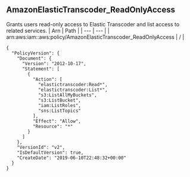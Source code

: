 
## AmazonElasticTranscoder_ReadOnlyAccess
Grants users read-only access to Elastic Transcoder and list access to related services.
| Arn | Path |
| --- | --- |
| arn:aws:iam::aws:policy/AmazonElasticTranscoder_ReadOnlyAccess | / |
```
{
  "PolicyVersion": {
    "Document": {
      "Version": "2012-10-17",
      "Statement": [
        {
          "Action": [
            "elastictranscoder:Read*",
            "elastictranscoder:List*",
            "s3:ListAllMyBuckets",
            "s3:ListBucket",
            "iam:ListRoles",
            "sns:ListTopics"
          ],
          "Effect": "Allow",
          "Resource": "*"
        }
      ]
    },
    "VersionId": "v2",
    "IsDefaultVersion": true,
    "CreateDate": "2019-06-10T22:48:32+00:00"
  }
}
```
